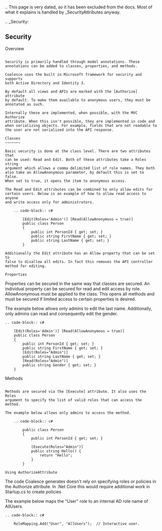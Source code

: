 
.. This page is very dated, so it has been excluded from the docs. Most of what it explains is handled by _SecurityAttributes anyway.

.. _Security:

Security
--------

Overview
~~~~~~~~

Security is primarily handled through model annotations. These
annotations can be added to classes, properties, and methods.

Coalesce uses the built in Microsoft framework for security and supports
both Active Directory and Identity 3.

By default all views and APIs are marked with the [Authorize] attribute
by default. To make them available to anonymous users, they must be
annotated as such.

Internally these are implemented, when possible, with the MVC Authorize
attribute. When this isn't possible, they are implemented in code and
when serializing objects. For example, fields that are not readable to
the user are not serialized into the API response.

Classes
~~~~~~~

Basic security is done at the class level. There are two attributes that
can be used: Read and Edit. Both of these attributes take a Roles string
argument which allows a comma delimited list of role names. They both
also take an AllowAnonymous parameter, by default this is set to false.
When set to true, it opens the item to anonymous access.

The Read and Edit attributes can be combined to only allow edits for
certain users. Below is an example of how to allow read access to anyone
and write access only for administrators.

    .. code-block:: c#

        [Edit(Roles='Admin')] [Read(AllowAnonymous = true)]
        public class Person
        {
            public int PersonId { get; set; }
            public string FirstName { get; set; }
            public string LastName { get; set; }
        }

Additionally the Edit attribute has an Allow property that can be set to
false to disallow all edits. In fact this removes the API controller
method for editing.

Properties
~~~~~~~~~~

Properties can be secured in the same way that classes are secured. An
individual property can be secured for read and edit access by role.
AllowAnonymous must be applied to the class. This opens all methods and
must be secured if limited access to certain properties is desired.

The example below allows only admins to edit the last name.
Additionally, only admins can read and consequently edit the gender.

    .. code-block:: c#

        [Edit(Roles='Admin')] [Read(AllowAnonymous = true)]
        public class Person
        {
            public int PersonId { get; set; }
            public string FirstName { get; set; }
            [Edit(Roles="Admin")]
            public string LastName { get; set; }
            [Read(Roles="Admin")]
            public string Gender { get; set; }
        }

Methods
~~~~~~~

Methods are secured via the [Execute] attribute. It also uses the Roles
argument to specify the list of valid roles that can access the method.

The example below allows only admins to access the method.

    .. code-block:: c#

        public class Person
        {
            public int PersonId { get; set; }
            
            [Execute(Roles="Admin")]
            public string Hello() {
                return "Hello";
            }
        }

Using AuthorizeAttribute
~~~~~~~~~~~~~~~~~~~~~~~~

The code Coalesce generates doesn't rely on specifying roles or policies
in the Authorize attribute. In .Net Core this would require additional
work in Startup.cs to create policies

The example below maps the "User" role to an internal AD role name of
AllUsers.

    .. code-block:: c#

        RoleMapping.Add("User", "AllUsers");  // Interactive user.

